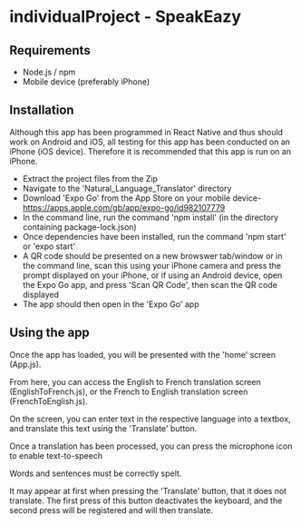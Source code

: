 # individualProject - SpeakEazy

## Requirements

- Node.js / npm
- Mobile device (preferably iPhone)

## Installation

Although this app has been programmed in React Native and thus should work on Android and iOS, all testing for this app has been conducted on an iPhone (iOS device). Therefore it is recommended that this app is run on an iPhone.

- Extract the project files from the Zip
- Navigate to the 'Natural_Language_Translator' directory
- Download 'Expo Go' from the App Store on your mobile device- https://apps.apple.com/gb/app/expo-go/id982107779
- In the command line, run the command 'npm install' (in the directory containing package-lock.json)
- Once dependencies have been installed, run the command 'npm start' or 'expo start'
- A QR code should be presented on a new browswer tab/window or in the command line, scan this using your iPhone camera and press the prompt displayed on your iPhone, or if using an Android device, open the Expo Go app, and press 'Scan QR Code', then scan the QR code displayed
- The app should then open in the 'Expo Go' app

## Using the app

Once the app has loaded, you will be presented with the 'home' screen (App.js).

From here, you can access the English to French translation screen (EnglishToFrench.js), or the French to English translation screen (FrenchToEnglish.js).

On the screen, you can enter text in the respective language into a textbox, and translate this text using the 'Translate' button.

Once a translation has been processed, you can press the microphone icon to enable text-to-speech

Words and sentences must be correctly spelt.

It may appear at first when pressing the 'Translate' button, that it does not translate. The first press of this button deactivates the keyboard, and the second press will be registered and will then translate.
